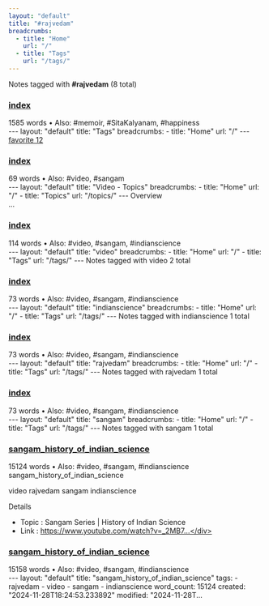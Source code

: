 ```yaml
---
layout: "default"
title: "#rajvedam"
breadcrumbs:
  - title: "Home"
    url: "/"
  - title: "Tags"
    url: "/tags/"
---
```

Notes tagged with **#rajvedam** (8 total)

<div class="note-grid">

<div class="note-card">
    <h3><a href="docs/tags/index/">index</a></h3>
    <div class="note-meta">
        1585 words
        • Also: #memoir, #SitaKalyanam, #happiness
    </div>
    <div class="note-excerpt">---
layout: "default"
title: "Tags"
breadcrumbs:
  - title: "Home"
    url: "/"
---
<div class="tag-cloud">
<a href="favorite/" class="tag" style="--tag-weight: 1.0">favorite 12</a>
<a href="progra...</div>
</div>

<div class="note-card">
    <h3><a href="docs/topics/video/index/">index</a></h3>
    <div class="note-meta">
        69 words
        • Also: #video, #sangam
    </div>
    <div class="note-excerpt">---
layout: "default"
title: "Video - Topics"
breadcrumbs:
  - title: "Home"
    url: "/"
  - title: "Topics"
    url: "/topics/"
---
 Overview

<div class="note-grid">

<div class="note-card">
    ...</div>
</div>

<div class="note-card">
    <h3><a href="docs/tags/video/index/">index</a></h3>
    <div class="note-meta">
        114 words
        • Also: #video, #sangam, #indianscience
    </div>
    <div class="note-excerpt">---
layout: "default"
title: "video"
breadcrumbs:
  - title: "Home"
    url: "/"
  - title: "Tags"
    url: "/tags/"
---
Notes tagged with video 2 total

<div class="note-grid">

<div class="n...</div>
</div>

<div class="note-card">
    <h3><a href="docs/tags/indianscience/index/">index</a></h3>
    <div class="note-meta">
        73 words
        • Also: #video, #sangam, #indianscience
    </div>
    <div class="note-excerpt">---
layout: "default"
title: "indianscience"
breadcrumbs:
  - title: "Home"
    url: "/"
  - title: "Tags"
    url: "/tags/"
---
Notes tagged with indianscience 1 total

<div class="note-grid"...</div>
</div>

<div class="note-card">
    <h3><a href="docs/tags/rajvedam/index/">index</a></h3>
    <div class="note-meta">
        73 words
        • Also: #video, #sangam, #indianscience
    </div>
    <div class="note-excerpt">---
layout: "default"
title: "rajvedam"
breadcrumbs:
  - title: "Home"
    url: "/"
  - title: "Tags"
    url: "/tags/"
---
Notes tagged with rajvedam 1 total

<div class="note-grid">

<div cl...</div>
</div>

<div class="note-card">
    <h3><a href="docs/tags/sangam/index/">index</a></h3>
    <div class="note-meta">
        73 words
        • Also: #video, #sangam, #indianscience
    </div>
    <div class="note-excerpt">---
layout: "default"
title: "sangam"
breadcrumbs:
  - title: "Home"
    url: "/"
  - title: "Tags"
    url: "/tags/"
---
Notes tagged with sangam 1 total

<div class="note-grid">

<div class=...</div>
</div>

<div class="note-card">
    <h3><a href="video/sangam_history_of_indian_science/">sangam_history_of_indian_science</a></h3>
    <div class="note-meta">
        15124 words
        • Also: #video, #sangam, #indianscience
    </div>
    <div class="note-excerpt">sangam_history_of_indian_science

video rajvedam sangam indianscience

 Details

- Topic       : Sangam Series | History of Indian Science
- Link        : https://www.youtube.com/watch?v=_2MB7...</div>
</div>

<div class="note-card">
    <h3><a href="docs/video/sangam_history_of_indian_science/index/">sangam_history_of_indian_science</a></h3>
    <div class="note-meta">
        15158 words
        • Also: #video, #sangam, #indianscience
    </div>
    <div class="note-excerpt">---
layout: "default"
title: "sangam_history_of_indian_science"
tags:
  - rajvedam
  - video
  - sangam
  - indianscience
word_count: 15124
created: "2024-11-28T18:24:53.233892"
modified: "2024-11-28T...</div>
</div>
</div>